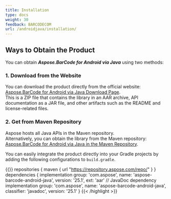 ```yaml
---
title: Installation
type: docs
weight: 30
feedback: BARCODECOM
url: /androidjava/installation/
---
```


## **Ways to Obtain the Product**

You can obtain ***Aspose.BarCode for Android via Java*** using two methods:

### **1. Download from the Website**

You can download the product directly from the official website:
<a href="https://releases.aspose.com/barcode/androidjava/" target="_blank">Aspose.BarCode for Android via Java Download
Page</a>.  
This is a ZIP file that contains the library in an AAR archive, API documentation as a JAR file, and other artifacts
such as the README and license-related files.

### **2. Get from Maven Repository**

Aspose hosts all Java APIs in the Maven repository.  
Alternatively, you can obtain the library from the Maven repository: 
<a href="https://releases.aspose.com/java/repo/com/aspose/aspose-barcode-android-java/" target="_blank">Aspose.BarCode
for Android via Java in the Maven Repository</a>.

You can easily integrate the product directly into your Gradle projects by adding the following configurations
to `build.gradle`.

{{<highlight gradle>}}
    repositories {
        maven {
          url "https://repository.aspose.com/repo/"
        }
     }
    dependencies {
        implementation group: 'com.aspose', name: 'aspose-barcode-android-java', version: '25.1', ext: 'aar'
        // JavaDoc dependency
        implementation group: 'com.aspose', name: 'aspose-barcode-android-java', classifier: 'javadoc', version: '25.1'
    }
    {{< /highlight >}}

